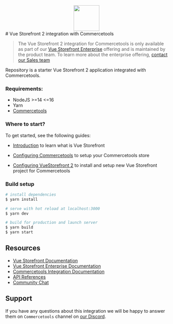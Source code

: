 <div align="center">
<img src="https://user-images.githubusercontent.com/1626923/137092657-fb398d20-b592-4661-a1f9-4135db0b61d5.png" height="80px"/>
</div>
# Vue Storefront 2 integration with Commercetools

> The Vue Storefront 2 integration for Commercetools is only available as part of our [Vue Storefront Enterprise](https://docs.vuestorefront.io/v2/general/enterprise.html) offering and is maintained by the product team. To learn more about the enterprise offering, [contact our Sales team](https://vuestorefront.io/contact/sales)

Repository is a starter Vue Storefront 2 application integrated with Commercetools.

### Requirements:
- NodeJS >=14 <=16
- Yarn
- [Commercetools](https://commercetools.com/)

### Where to start?

To get started, see the following guides:

- [Introduction](https://docs.vuestorefront.io/v2/getting-started/introduction.html) to learn what is Vue Storefront

- [Configuring Commercetools](https://docs.vuestorefront.io/commercetools/essentials/store-setup.html) to setup your Commercetools store

- [Configuring VueStorefront 2](https://docs.vuestorefront.io/commercetools/essentials/configuration.html) to install and setup new Vue Storefront project for Commercetools

### Build setup
```bash
# install dependencies
$ yarn install

# serve with hot reload at localhost:3000
$ yarn dev

# build for production and launch server
$ yarn build
$ yarn start
```

## Resources

- [Vue Storefront Documentation](https://docs.vuestorefront.io/v2/)
- [Vue Storefront Enterprise Documentation](https://docs.vuestorefront.io/v2/general/enterprise.html)
- [Commercetools Integration Documentation](https://docs.vuestorefront.io/commercetools)
- [API References](https://docs.vuestorefront.io/commercetools/reference/api/)
- [Community Chat](http://discord.vuestorefront.io)

## Support

If you have any questions about this integration we will be happy to answer them on  `Commercetools` channel on [our Discord](http://discord.vuestorefront.io).
